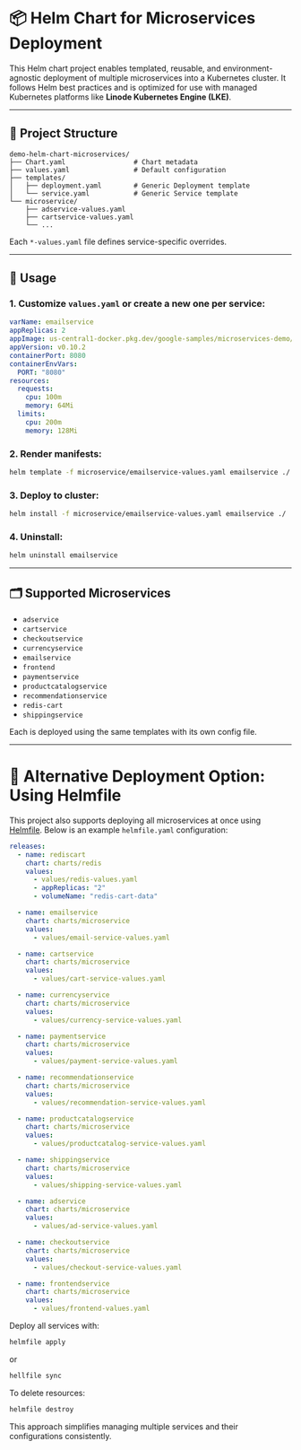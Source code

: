 # 📦 Helm Chart for Microservices Deployment

This Helm chart project enables templated, reusable, and environment-agnostic deployment of multiple microservices into a Kubernetes cluster. It follows Helm best practices and is optimized for use with managed Kubernetes platforms like **Linode Kubernetes Engine (LKE)**.

---

## 📁 Project Structure

```
demo-helm-chart-microservices/
├── Chart.yaml                 # Chart metadata
├── values.yaml                # Default configuration
├── templates/
│   ├── deployment.yaml        # Generic Deployment template
│   └── service.yaml           # Generic Service template
└── microservice/
    ├── adservice-values.yaml
    ├── cartservice-values.yaml
    └── ...
```

Each `*-values.yaml` file defines service-specific overrides.

---

## 🔧 Usage

### 1. Customize `values.yaml` or create a new one per service:

```yaml
varName: emailservice
appReplicas: 2
appImage: us-central1-docker.pkg.dev/google-samples/microservices-demo/emailservice
appVersion: v0.10.2
containerPort: 8080
containerEnvVars:
  PORT: "8080"
resources:
  requests:
    cpu: 100m
    memory: 64Mi
  limits:
    cpu: 200m
    memory: 128Mi
```

### 2. Render manifests:

```bash
helm template -f microservice/emailservice-values.yaml emailservice ./
```

### 3. Deploy to cluster:

```bash
helm install -f microservice/emailservice-values.yaml emailservice ./
```

### 4. Uninstall:

```bash
helm uninstall emailservice
```

---


## 🗂️ Supported Microservices

* `adservice`
* `cartservice`
* `checkoutservice`
* `currencyservice`
* `emailservice`
* `frontend`
* `paymentservice`
* `productcatalogservice`
* `recommendationservice`
* `redis-cart`
* `shippingservice`

Each is deployed using the same templates with its own config file.

---


# 🧩 Alternative Deployment Option: Using Helmfile

This project also supports deploying all microservices at once using [Helmfile](https://github.com/helmfile/helmfile). Below is an example `helmfile.yaml` configuration:

```yaml
releases:
  - name: rediscart
    chart: charts/redis
    values:
      - values/redis-values.yaml
      - appReplicas: "2"
      - volumeName: "redis-cart-data"

  - name: emailservice
    chart: charts/microservice
    values:
      - values/email-service-values.yaml

  - name: cartservice
    chart: charts/microservice
    values:
      - values/cart-service-values.yaml

  - name: currencyservice
    chart: charts/microservice
    values:
      - values/currency-service-values.yaml   

  - name: paymentservice
    chart: charts/microservice
    values:
      - values/payment-service-values.yaml

  - name: recommendationservice
    chart: charts/microservice
    values:
      - values/recommendation-service-values.yaml

  - name: productcatalogservice
    chart: charts/microservice
    values:
      - values/productcatalog-service-values.yaml

  - name: shippingservice
    chart: charts/microservice
    values:
      - values/shipping-service-values.yaml

  - name: adservice
    chart: charts/microservice
    values:
      - values/ad-service-values.yaml

  - name: checkoutservice
    chart: charts/microservice
    values:
      - values/checkout-service-values.yaml

  - name: frontendservice
    chart: charts/microservice
    values:
      - values/frontend-values.yaml
```

Deploy all services with:

```bash
helmfile apply
```
or
```bash
hellfile sync
```

To delete resources:
```bash
helmfile destroy
```

This approach simplifies managing multiple services and their configurations consistently.
